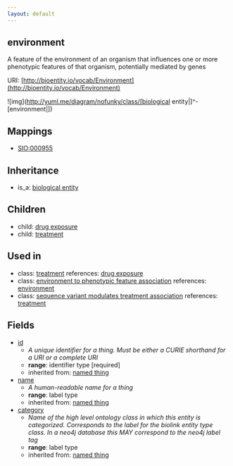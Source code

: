 ```yaml
---
layout: default
---
```


## environment


A feature of the environment of an organism that influences one or more phenotypic features of that organism, potentially mediated by genes

URI: [http://bioentity.io/vocab/Environment](http://bioentity.io/vocab/Environment)


![img](http://yuml.me/diagram/nofunky/class/[biological entity|]^-[environment|])
## Mappings

 * [SIO:000955](http://semanticscience.org/resource/SIO_000955)

## Inheritance

 *  is_a: [biological entity](BiologicalEntity.html)

## Children

 *  child: [drug exposure](DrugExposure.html)
 *  child: [treatment](Treatment.html)

## Used in

 *  class: [treatment](Treatment.html) references: [drug exposure](DrugExposure.html)
 *  class: [environment to phenotypic feature association](EnvironmentToPhenotypicFeatureAssociation.html) references: [environment](Environment.html)
 *  class: [sequence variant modulates treatment association](SequenceVariantModulatesTreatmentAssociation.html) references: [treatment](Treatment.html)

## Fields

 * [id](id.html)
    * _A unique identifier for a thing. Must be either a CURIE shorthand for a URI or a complete URI_
    * __range__: identifier type [required]
    * inherited from: [named thing](NamedThing.html)
 * [name](name.html)
    * _A human-readable name for a thing_
    * __range__: label type
    * inherited from: [named thing](NamedThing.html)
 * [category](category.html)
    * _Name of the high level ontology class in which this entity is categorized. Corresponds to the label for the biolink entity type class. In a neo4j database this MAY correspond to the neo4j label tag_
    * __range__: label type
    * inherited from: [named thing](NamedThing.html)
